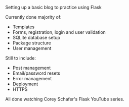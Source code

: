 Setting up a basic blog to practice using Flask

Currently done majority of:
- Templates
- Forms, registration, login and user validation
- SQLite database setup
- Package structure
- User management

Still to include:
- Post management
- Email/password resets
- Error management
- Deployment
- HTTPS


All done watching Corey Schafer's Flask YouTube series.
